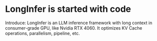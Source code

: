 # LongInfer is started with code
Introduce: LongInfer is an LLM inference framework with long context in consumer-grade GPU, like Nvidia RTX 4060. It optimizes KV Cache operations, parallelism, pipeline, etc.
